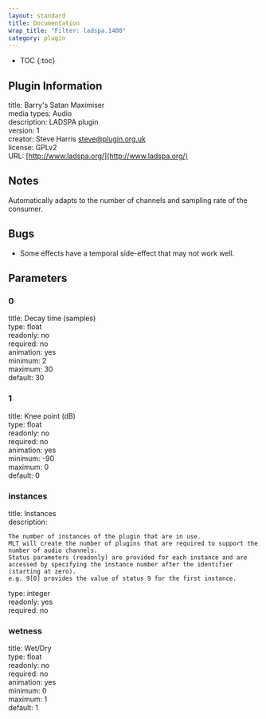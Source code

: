```yaml
---
layout: standard
title: Documentation
wrap_title: "Filter: ladspa.1408"
category: plugin
---
```

* TOC
{:toc}

## Plugin Information

title: Barry's Satan Maximiser  
media types:
Audio  
description: LADSPA plugin  
version: 1  
creator: Steve Harris <steve@plugin.org.uk>  
license: GPLv2  
URL: [http://www.ladspa.org/](http://www.ladspa.org/)  

## Notes

Automatically adapts to the number of channels and sampling rate of the consumer.

## Bugs

* Some effects have a temporal side-effect that may not work well.


## Parameters

### 0

title: Decay time (samples)    
type: float  
readonly: no  
required: no  
animation: yes  
minimum: 2  
maximum: 30  
default: 30  

### 1

title: Knee point (dB)    
type: float  
readonly: no  
required: no  
animation: yes  
minimum: -90  
maximum: 0  
default: 0  

### instances

title: Instances    
description:
```
The number of instances of the plugin that are in use.
MLT will create the number of plugins that are required to support the number of audio channels.
Status parameters (readonly) are provided for each instance and are accessed by specifying the instance number after the identifier (starting at zero).
e.g. 9[0] provides the value of status 9 for the first instance.
```
type: integer  
readonly: yes  
required: no  

### wetness

title: Wet/Dry    
type: float  
readonly: no  
required: no  
animation: yes  
minimum: 0  
maximum: 1  
default: 1  

